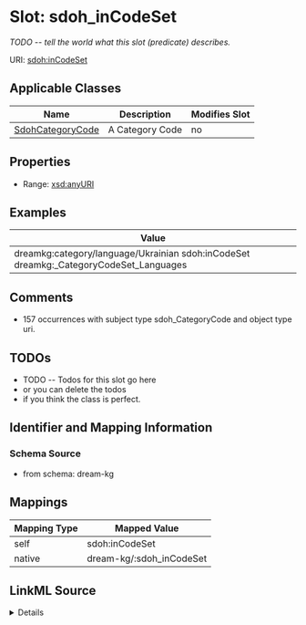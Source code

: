 

# Slot: sdoh_inCodeSet


_TODO -- tell the world what this slot (predicate) describes._





URI: [sdoh:inCodeSet](http://schema.org/inCodeSet)



<!-- no inheritance hierarchy -->





## Applicable Classes

| Name | Description | Modifies Slot |
| --- | --- | --- |
| [SdohCategoryCode](../classes/SdohCategoryCode.md) | A Category Code |  no  |







## Properties

* Range: [xsd:anyURI](http://www.w3.org/2001/XMLSchema#anyURI)






## Examples

| Value |
| --- |
| dreamkg:category/language/Ukrainian sdoh:inCodeSet dreamkg:_CategoryCodeSet_Languages |

## Comments

* 157 occurrences with subject type sdoh_CategoryCode and object type uri.

## TODOs

* TODO -- Todos for this slot go here
* or you can delete the todos
* if you think the class is perfect.

## Identifier and Mapping Information







### Schema Source


* from schema: dream-kg




## Mappings

| Mapping Type | Mapped Value |
| ---  | ---  |
| self | sdoh:inCodeSet |
| native | dream-kg/:sdoh_inCodeSet |




## LinkML Source

<details>
```yaml
name: sdoh_inCodeSet
description: TODO -- tell the world what this slot (predicate) describes.
todos:
- TODO -- Todos for this slot go here
- or you can delete the todos
- if you think the class is perfect.
comments:
- 157 occurrences with subject type sdoh_CategoryCode and object type uri.
examples:
- value: dreamkg:category/language/Ukrainian sdoh:inCodeSet dreamkg:_CategoryCodeSet_Languages
from_schema: dream-kg
rank: 1000
slot_uri: sdoh:inCodeSet
alias: sdoh_inCodeSet
domain_of:
- sdoh_CategoryCode
range: uri

```
</details>
